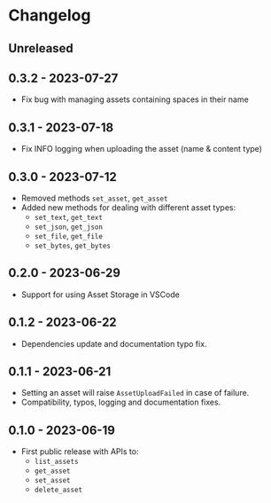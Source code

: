 # Changelog

## Unreleased

## 0.3.2 - 2023-07-27

- Fix bug with managing assets containing spaces in their name

## 0.3.1 - 2023-07-18

- Fix INFO logging when uploading the asset (name & content type) 

## 0.3.0 - 2023-07-12

- Removed methods `set_asset`, `get_asset`
- Added new methods for dealing with different asset types:
    - `set_text`, `get_text`
    - `set_json`, `get_json`
    - `set_file`, `get_file`
    - `set_bytes`, `get_bytes`

## 0.2.0 - 2023-06-29

- Support for using Asset Storage in VSCode

## 0.1.2 - 2023-06-22

- Dependencies update and documentation typo fix.

## 0.1.1 - 2023-06-21

- Setting an asset will raise `AssetUploadFailed` in case of failure. 
- Compatibility, typos, logging and documentation fixes.

## 0.1.0 - 2023-06-19

- First public release with APIs to:
    - `list_assets`
    - `get_asset`
    - `set_asset`
    - `delete_asset`
